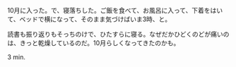 10月に入った。で、寝落ちした。ご飯を食べて、お風呂に入って、下着をはいて、ベッドで横になって、そのまま気づけばいま3時、と。

読書も振り返りもそっちのけで、ひたすらに寝る。なぜだかひどくのどが痛いのは、きっと乾燥しているのだ。10月らしくなってきたのかも。

3 min.
